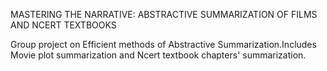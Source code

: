 MASTERING THE NARRATIVE: ABSTRACTIVE SUMMARIZATION OF FILMS AND NCERT TEXTBOOKS

Group project on Efficient methods of Abstractive Summarization.Includes Movie plot summarization and Ncert textbook chapters' summarization.
